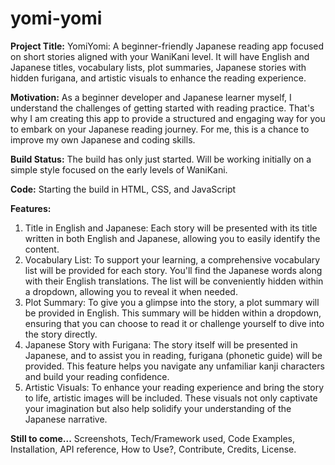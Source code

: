 # yomi-yomi

**Project Title:**
YomiYomi: A beginner-friendly Japanese reading app focused on short stories aligned with your WaniKani level. It will have English and Japanese titles, vocabulary lists, plot summaries, Japanese stories with hidden furigana, and artistic visuals to enhance the reading experience.

**Motivation:**
As a beginner developer and Japanese learner myself, I understand the challenges of getting started with reading practice. That's why I am creating this app to provide a structured and engaging way for you to embark on your Japanese reading journey. For me, this is a chance to improve my own Japanese and coding skills.

**Build Status:**
The build has only just started. Will be working initially on a simple style focused on the early levels of WaniKani. 

**Code:**
Starting the build in HTML, CSS, and JavaScript

**Features:**
<ol>
<li>Title in English and Japanese: Each story will be presented with its title written in both English and Japanese, allowing you to easily identify the content.</li>
<li>Vocabulary List: To support your learning, a comprehensive vocabulary list will be provided for each story. You'll find the Japanese words along with their English translations. The list will be conveniently hidden within a dropdown, allowing you to reveal it when needed.</li>
<li>Plot Summary: To give you a glimpse into the story, a plot summary will be provided in English. This summary will be hidden within a dropdown, ensuring that you can choose to read it or challenge yourself to dive into the story directly.</li>
<li>Japanese Story with Furigana: The story itself will be presented in Japanese, and to assist you in reading, furigana (phonetic guide) will be provided. This feature helps you navigate any unfamiliar kanji characters and build your reading confidence.</li>
<li>Artistic Visuals: To enhance your reading experience and bring the story to life, artistic images will be included. These visuals not only captivate your imagination but also help solidify your understanding of the Japanese narrative.</li>
</ol>
  
**Still to come...**
Screenshots, 
Tech/Framework used, 
Code Examples, 
Installation, 
API reference, 
How to Use?, 
Contribute, 
Credits, 
License.
